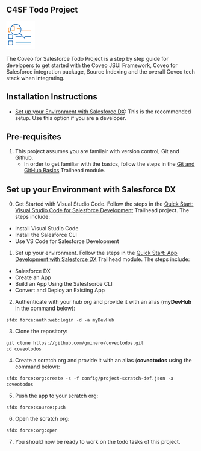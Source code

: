 ## C4SF Todo Project

![CoveoTodoList](coveotodos.png)

The Coveo for Salesforce Todo Project is a step by step guide for developers to get started with the Coveo JSUI Framework, Coveo for Salesforce integration package, Source Indexing and the overall Coveo tech stack when integrating.

## Installation Instructions

-   [Set up your Environment with Salesforce DX](#setting-up-JoeCoffee-using-salesforce-dx): This is the recommended setup. Use this option if you are a developer.


## Pre-requisites
1. This project assumes you are familair with version control, Git and Github.
    -   In order to get familiar with the basics, follow the steps in the [Git and GitHub Basics](https://trailhead.salesforce.com/en/content/learn/modules/git-and-git-hub-basics) Trailhead module.

## Set up your Environment with Salesforce DX

0. Get Started with Visual Studio Code. Follow the steps in the [Quick Start: Visual Studio Code for Salesforce Development](https://trailhead.salesforce.com/content/learn/projects/quickstart-vscode-salesforce) Trailhead project. The steps include:

-  Install Visual Studio Code
-  Install the Salesforce CLI
-  Use VS Code for Salesforce Development  

1. Set up your environment. Follow the steps in the [Quick Start: App Development with Salesforce DX](https://trailhead.salesforce.com/en/content/learn/modules/sfdx_app_dev) Trailhead module. The steps include:

-   Salesforce DX
-   Create an App
-   Build an App Using the Salesfsorce CLI
-   Convert and Deploy an Existing App

2. Authenticate with your hub org and provide it with an alias (**myDevHub** in the command below):

```
sfdx force:auth:web:login -d -a myDevHub
```

3. Clone the repository:

```
git clone https://github.com/gminero/coveotodos.git
cd coveotodos
```

4. Create a scratch org and provide it with an alias (**coveotodos** using the command below):

```
sfdx force:org:create -s -f config/project-scratch-def.json -a coveotodos
```

5. Push the app to your scratch org:

```
sfdx force:source:push
```

6. Open the scratch org:

```
sfdx force:org:open
```

7. You should now be ready to work on the todo tasks of this project.
